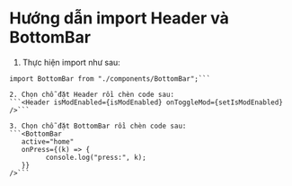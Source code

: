 # Hướng dẫn import Header và BottomBar

1. Thực hiện import như sau:
```import Header from "./components/Header";
import BottomBar from "./components/BottomBar";```

2. Chọn chỗ đặt Header rồi chèn code sau:
```<Header isModEnabled={isModEnabled} onToggleMod={setIsModEnabled} />```

3. Chọn chỗ đặt BottomBar rồi chèn code sau:
```<BottomBar
   active="home"
   onPress={(k) => {
         console.log("press:", k);
   }}
/>```